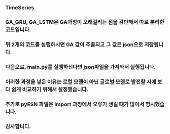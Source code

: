 ### TimeSeries
### GA_GRU, GA_LSTM은 GA과정이 오래걸리는 점을 감안해서 따로 분리한 코드입니다.
### 위 2개의 코드를 실행하시면 GA 값이 추출되고 그 값은 json으로 저장됩니다.
### 다음으로, main.py를 실행하신다면 json파일을 가져와서 실행됩니다.
### 이러한 과정을 넣은 이유는 로컬 모델이 아닌 글로벌 모델로 발전할 시에 보다 쉽게 비교하기 위해서 설정했습니다.
### 추가로 pyESN 파일은 import 과정에서 오류가 생길 떄가 많아서 명시했습니다.
### 감사합니다.
